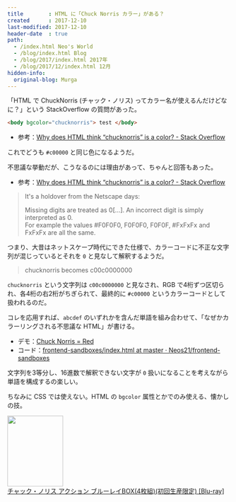 ```yaml
---
title        : HTML に「Chuck Norris カラー」がある？
created      : 2017-12-10
last-modified: 2017-12-10
header-date  : true
path:
  - /index.html Neo's World
  - /blog/index.html Blog
  - /blog/2017/index.html 2017年
  - /blog/2017/12/index.html 12月
hidden-info:
  original-blog: Murga
---
```


「HTML で ChuckNorris (チャック・ノリス) ってカラー名が使えるんだけどなに？」という StackOverflow の質問があった。

```html
<body bgcolor="chucknorris"> test </body>
```

- 参考：[Why does HTML think “chucknorris” is a color? - Stack Overflow](https://stackoverflow.com/questions/8318911/why-does-html-think-chucknorris-is-a-color)

これでどうも `#c00000` と同じ色になるようだ。

不思議な挙動だが、こうなるのには理由があって、ちゃんと回答もあった。

- 参考：[Why does HTML think “chucknorris” is a color? - Stack Overflow](https://stackoverflow.com/questions/8318911/why-does-html-think-chucknorris-is-a-color/8333464#8333464)

> It's a holdover from the Netscape days:
> 
> Missing digits are treated as 0[...]. An incorrect digit is simply interpreted as 0.  
> For example the values #F0F0F0, F0F0F0, F0F0F, #FxFxFx and FxFxFx are all the same.

つまり、大昔はネットスケープ時代にできた仕様で、カラーコードに不正な文字列が混じっているとそれを `0` と見なして解釈するようだ。

> chucknorris becomes c00c0000000

`chucknorris` という文字列は `c00c0000000` と見なされ、RGB で4桁ずつ区切られ、各4桁の右2桁がちぎられて、最終的に `#c00000` というカラーコードとして扱われるのだ。

コレを応用すれば、`abcdef` のいずれかを含んだ単語を組み合わせて、「なぜかカラーリングされる不思議な HTML」が書ける。

- デモ：[Chuck Norris = Red](https://neos21.github.io/frontend-sandboxes/chuck-norris-is-red/index.html)
- コード：[frontend-sandboxes/index.html at master · Neos21/frontend-sandboxes](https://github.com/neos21/frontend-sandboxes/blob/master/chuck-norris-is-red/index.html)

文字列を3等分し、16進数で解釈できない文字が `0` 扱いになることを考えながら単語を構成するの楽しい。

ちなみに CSS では使えない。HTML の `bgcolor` 属性とかでのみ使える、懐かしの技。

<div class="ad-amazon">
  <div class="ad-amazon-image">
    <a href="https://www.amazon.co.jp/dp/B00MTBR2X6?tag=neos21-22&amp;linkCode=osi&amp;th=1&amp;psc=1">
      <img src="https://m.media-amazon.com/images/I/51O4Ew0vBqL._SL160_.jpg" width="126" height="160">
    </a>
  </div>
  <div class="ad-amazon-info">
    <div class="ad-amazon-title">
      <a href="https://www.amazon.co.jp/dp/B00MTBR2X6?tag=neos21-22&amp;linkCode=osi&amp;th=1&amp;psc=1">チャック・ノリス アクション ブルーレイBOX(4枚組)(初回生産限定) [Blu-ray]</a>
    </div>
  </div>
</div>
